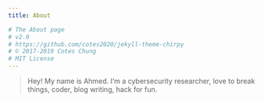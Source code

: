 ```yaml
---
title: About

# The About page
# v2.0
# https://github.com/cotes2020/jekyll-theme-chirpy
# © 2017-2019 Cotes Chung
# MIT License
---
```


> Hey! My name is Ahmed. I’m a cybersecurity researcher, love to break things, coder, blog writing, hack for fun.
